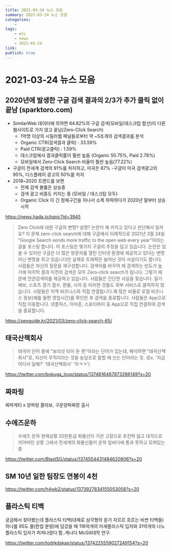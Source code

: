 ```yaml
---
title: 2021-03-24 뉴스 모음
summary: 2021-03-24 뉴스 모음
categories:
    - 
tags:
    - etc
    - news
    - 2021-03-24
link: 
publish: true
---
```


# 2021-03-24 뉴스 모음

## 2020년에 발생한 구글 검색 결과의 2/3가 추가 클릭 없이 끝남 (sparktoro.com)

- SimilarWeb 데이터에 의하면 64.82%의 구글 검색(모바일/데스크탑 합산)이 다른 웹사이트로 가지 않고 끝남(Zero-Click Search)
  - 1억명 이상의 시밀러웹 패널들로부터 약 ~5조개의 검색결과를 분석
  - Organic CTR(검색결과 클릭) : 33.59%
  - Paid CTR(광고클릭) : 1.59%
  - 데스크탑에서 결과클릭률이 훨씬 높음 (Organic 50.75%, Paid 2.78%)
  - 모바일에서 Zero-Click Search 비율이 훨씬 높음(77.22%)
- 구글이 전세계 검색의 91%를 차지하고, 미국은 87%
  -구글이 미국 검색광고의 95%, 디스플레이 광고의 50%를 차지
- 2018~2020 트렌드를 보면
  - 전체 검색 볼륨은 상승중
  - 검색 광고 비중도 커지는 중 (모바일 / 데스크탑 모두)
  - Organic Click 이 긴 정체구간을 지나서 소폭 하락하다가 2020년 말부터 상승 시작

<https://news.hada.io/topic?id=3945>

> Zero Click에 대한 구글의 변명? 설명?
> 논란이 꽤 커지고 있다고 판단해서 일까요? 이 문제 zero-click search에 대해 구글에서 이례적으로 2021년 3월 24일 “Google Search sends more traffic to the open web every year”이라는 글을 포스팅 합니다. 이 포스팅은 몇가지 구글의 주장을 담고 있습니다. 논란은 있을 수 있지만 구글은 더 많은 방문자를 열린 인터넷 환경에 제공하고 있다는 변명 아닌 변명을 하고 있습니다만 실제로 트래픽은 늘어난 것이 사실이기도 합니다.
> 사람들은 자신의 질문을 재구성합니다. 검색어를 바꾸어 재 검색하는 빈도가 높기에 마지막 결과 이전의 검색은 모두 Zero-click search가 됩니다. 그렇기 때문에 연관검색어를 제공하고 있습니다.
> 사람들은 간단한 사실을 찾습니다. 일기예보, 스포츠 경기 점수, 환율, 시차 등 이러한 것들도 외부 서비스로 클릭하지 않습니다.
> 사람들은 지역 비즈니스와 직접 연결됩니다.꽤 많은 비율로 로컬 비즈니스 정보(예를 들면 영업시간)를 확인한 후 검색을 종료합니다.
> 사람들은 App으로 직접 이동합니다. 넷플릭스, 아마존, 스포티파이 등 App으로 직접 연결하여 검색을 종료합니다.

<https://seoguide.kr/2021/03/zero-click-search-65/>

## 태국산책회사

> 태국어 단어 중에 "보리삿 타이 둔 렌"이라는 단어가 있는데, 해석하면 "태국산책회사"로, 자신이 무직이라는 것을 농담조로 말할 때 쓰는 단어라는 듯. (Ex. '지금 어디서 일해?' '태국산책회사' '아ㅋㅋ')

<https://twitter.com/bokuga_loop/status/1374616487873286149?s=20>

## 짜파링

짜파게티 x 양파링 콜라보, 구운양파짜장 출시

## 수에즈운하

> 수에즈 운하 현재상황 
> 20만톤급 화물선이 기관 고장으로 추진력 잃고 대각으로 끼어버린 상황
> 그래서 전세계의 화물선들이 운하 앞바다에 통과 못하고 모여있는중

<https://twitter.com/BlastSG/status/1374554431484620806?s=20>

## SM 10년 일한 팀장도 연봉이 4천

<https://twitter.com/h4wb2/status/1373927834155053058?s=20>

## 플라스틱 티백

궁금해서 찾아봤는데 플라스틱 티백(대체로 삼각형의 윤기 자르르 흐르는 비싼 티백들)하나를 95도 물(한컵 분량)에 담갔을 때 116억개의 미세플라스틱 입자와 31억개의 나노플라스틱 입자가 퍼져나왔다 함..캐나다 McGill대학 연구.

<https://twitter.com/todrkdskan/status/1374225559027249154?s=20>
